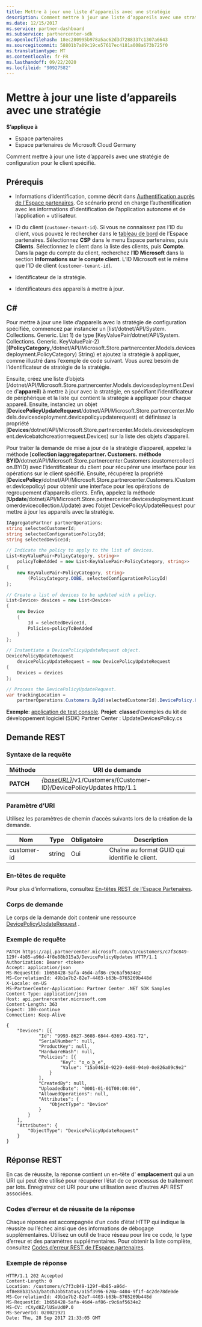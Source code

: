 ```yaml
---
title: Mettre à jour une liste d’appareils avec une stratégie
description: Comment mettre à jour une liste d’appareils avec une stratégie de configuration pour le client spécifié.
ms.date: 12/15/2017
ms.service: partner-dashboard
ms.subservice: partnercenter-sdk
ms.openlocfilehash: 18ec280995b978a5ac62d3d7288337c1307a6643
ms.sourcegitcommit: 58801b7a09c19ce57617ec4181a008a673b725f0
ms.translationtype: MT
ms.contentlocale: fr-FR
ms.lasthandoff: 09/22/2020
ms.locfileid: "90927582"
---
```

# <a name="update-a-list-of-devices-with-a-policy"></a>Mettre à jour une liste d’appareils avec une stratégie

**S’applique à**

- Espace partenaires
- Espace partenaires de Microsoft Cloud Germany

Comment mettre à jour une liste d’appareils avec une stratégie de configuration pour le client spécifié.

## <a name="prerequisites"></a>Prérequis

- Informations d’identification, comme décrit dans [Authentification auprès de l’Espace partenaires](partner-center-authentication.md). Ce scénario prend en charge l’authentification avec les informations d’identification de l’application autonome et de l’application + utilisateur.

- ID du client (`customer-tenant-id`). Si vous ne connaissez pas l’ID du client, vous pouvez le rechercher dans le [tableau de bord](https://partner.microsoft.com/dashboard) de l’Espace partenaires. Sélectionnez **CSP** dans le menu Espace partenaires, puis **Clients**. Sélectionnez le client dans la liste des clients, puis **Compte**. Dans la page du compte du client, recherchez l’**ID Microsoft** dans la section **Informations sur le compte client**. L’ID Microsoft est le même que l’ID de client (`customer-tenant-id`).

- Identificateur de la stratégie.

- Identificateurs des appareils à mettre à jour.

## <a name="c"></a>C\#

Pour mettre à jour une liste d’appareils avec la stratégie de configuration spécifiée, commencez par instancier un [list/dotnet/API/System. Collections. Generic. List 1) de type [KeyValuePair/dotnet/API/System. Collections. Generic. KeyValuePair-2) [**(PolicyCategory,**/dotnet/API/Microsoft.Store.partnercenter.Models.devicesdeployment.PolicyCategory) String) et ajoutez la stratégie à appliquer, comme illustré dans l’exemple de code suivant. Vous aurez besoin de l’identificateur de stratégie de la stratégie.

Ensuite, créez une liste d’objets [/dotnet/API/Microsoft.Store.partnercenter.Models.devicesdeployment.Device d'**appareil**) à mettre à jour avec la stratégie, en spécifiant l’identificateur de périphérique et la liste qui contient la stratégie à appliquer pour chaque appareil. Ensuite, instanciez un objet [**DevicePolicyUpdateRequest**/dotnet/API/Microsoft.Store.partnercenter.Models.devicesdeployment.devicepolicyupdaterequest) et définissez la propriété [**Devices**/dotnet/API/Microsoft.Store.partnercenter.Models.devicesdeployment.devicebatchcreationrequest.Devices) sur la liste des objets d’appareil.

Pour traiter la demande de mise à jour de la stratégie d’appareil, appelez la méthode [**collection iaggregatepartner. Customers. méthode BYID**/dotnet/API/Microsoft.Store.partnercenter.Customers.icustomercollection.BYID) avec l’identificateur du client pour récupérer une interface pour les opérations sur le client spécifié. Ensuite, récupérez la propriété [**DevicePolicy**/dotnet/API/Microsoft.Store.partnercenter.Customers.ICustomer.devicepolicy) pour obtenir une interface pour les opérations de regroupement d’appareils clients. Enfin, appelez la méthode [**Update**/dotnet/API/Microsoft.Store.partnercenter.devicesdeployment.icustomerdevicecollection.Update) avec l’objet DevicePolicyUpdateRequest pour mettre à jour les appareils avec la stratégie.

``` csharp
IAggregatePartner partnerOperations;
string selectedCustomerId;
string selectedConfigurationPolicyId;
string selectedDeviceId;

// Indicate the policy to apply to the list of devices.
List<KeyValuePair<PolicyCategory, string>>
    policyToBeAdded = new List<KeyValuePair<PolicyCategory, string>>
{
    new KeyValuePair<PolicyCategory, string>
        (PolicyCategory.OOBE, selectedConfigurationPolicyId)
};

// Create a list of devices to be updated with a policy.
List<Device> devices = new List<Device>
{
    new Device
    {
        Id = selectedDeviceId,
        Policies=policyToBeAdded
    }
};

// Instantiate a DevicePolicyUpdateRequest object.
DevicePolicyUpdateRequest
    devicePolicyUpdateRequest = new DevicePolicyUpdateRequest
{
    Devices = devices
};

// Process the DevicePolicyUpdateRequest.
var trackingLocation =
    partnerOperations.Customers.ById(selectedCustomerId).DevicePolicy.Update(devicePolicyUpdateRequest);
```

**Exemple**: [application de test console](console-test-app.md). **Projet**: **classe**d’exemples du kit de développement logiciel (SDK) Partner Center : UpdateDevicesPolicy.cs

## <a name="rest-request"></a>Demande REST

### <a name="request-syntax"></a>Syntaxe de la requête

| Méthode    | URI de demande                                                                                         |
|-----------|-----------------------------------------------------------------------------------------------------|
| **PATCH** | [*{baseURL}*](partner-center-rest-urls.md)/v1/Customers/{Customer-ID}/DevicePolicyUpdates http/1.1 |

### <a name="uri-parameter"></a>Paramètre d’URI

Utilisez les paramètres de chemin d’accès suivants lors de la création de la demande.

| Nom        | Type   | Obligatoire | Description                                           |
|-------------|--------|----------|-------------------------------------------------------|
| customer-id | string | Oui      | Chaîne au format GUID qui identifie le client. |

### <a name="request-headers"></a>En-têtes de requête

Pour plus d’informations, consultez [En-têtes REST de l’Espace Partenaires](headers.md).

### <a name="request-body"></a>Corps de demande

Le corps de la demande doit contenir une ressource [DevicePolicyUpdateRequest](device-deployment-resources.md#devicepolicyupdaterequest) .

### <a name="request-example"></a>Exemple de requête

```http
PATCH https://api.partnercenter.microsoft.com/v1/customers/c7f3c849-129f-4b85-a96d-4f8e88b315a3/DevicePolicyUpdates HTTP/1.1
Authorization: Bearer <token>
Accept: application/json
MS-RequestId: 1b658428-5afa-46d4-af86-c9c6af5634e2
MS-CorrelationId: 49b1e7b2-82e7-4403-b63b-8765269b448d
X-Locale: en-US
MS-PartnerCenter-Application: Partner Center .NET SDK Samples
Content-Type: application/json
Host: api.partnercenter.microsoft.com
Content-Length: 363
Expect: 100-continue
Connection: Keep-Alive

{
    "Devices": [{
            "Id": "9993-8627-3608-6844-6369-4361-72",
            "SerialNumber": null,
            "ProductKey": null,
            "HardwareHash": null,
            "Policies": [{
                    "Key": "o_o_b_e",
                    "Value": "15a04610-9229-4e80-94e0-0e826a09c9e2"
                }
            ],
            "CreatedBy": null,
            "UploadedDate": "0001-01-01T00:00:00",
            "AllowedOperations": null,
            "Attributes": {
                "ObjectType": "Device"
            }
        }
    ],
    "Attributes": {
        "ObjectType": "DevicePolicyUpdateRequest"
    }
}
```

## <a name="rest-response"></a>Réponse REST

En cas de réussite, la réponse contient un en-tête d' **emplacement** qui a un URI qui peut être utilisé pour récupérer l’état de ce processus de traitement par lots. Enregistrez cet URI pour une utilisation avec d’autres API REST associées.

### <a name="response-success-and-error-codes"></a>Codes d’erreur et de réussite de la réponse

Chaque réponse est accompagnée d’un code d’état HTTP qui indique la réussite ou l’échec ainsi que des informations de débogage supplémentaires. Utilisez un outil de trace réseau pour lire ce code, le type d’erreur et des paramètres supplémentaires. Pour obtenir la liste complète, consultez [Codes d’erreur REST de l’Espace partenaires](error-codes.md).

### <a name="response-example"></a>Exemple de réponse

```http
HTTP/1.1 202 Accepted
Content-Length: 0
Location: /customers/c7f3c849-129f-4b85-a96d-4f8e88b315a3/batchJobStatus/a15f3996-620a-4404-9f1f-4c2de78de0de
MS-CorrelationId: 49b1e7b2-82e7-4403-b63b-8765269b448d
MS-RequestId: 1b658428-5afa-46d4-af86-c9c6af5634e2
MS-CV: rCXyd8Z/lUSxUd0P.0
MS-ServerId: 020021921
Date: Thu, 28 Sep 2017 21:33:05 GMT
```
